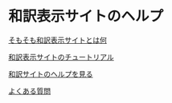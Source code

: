 # 和訳表示サイトのヘルプ

[そもそも和訳表示サイトとは何](./about)

[和訳表示サイトのチュートリアル](./learn)

[和訳サイトのヘルプを見る](./help)

[よくある質問](./QandA)